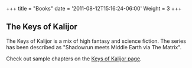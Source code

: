 +++
title = "Books"
date = '2011-08-12T15:16:24-06:00'
Weight = 3
+++

## The Keys of Kalijor

The Keys of Kalijor is a mix of high fantasy and science fiction. The series has been described as "Shadowrun meets Middle Earth via The Matrix".

Check out sample chapters on the <a title="The Keys of Kalijor" href="https://www.kalijor.com/books/keys-of-kalijor">Keys of Kalijor page</a>.

